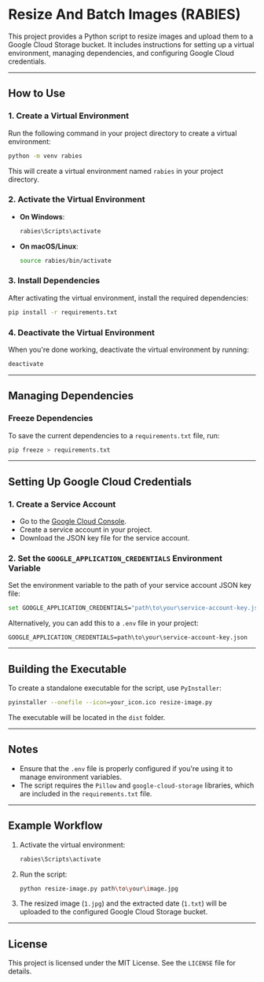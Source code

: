 # Resize And Batch Images (RABIES)

This project provides a Python script to resize images and upload them to a Google Cloud Storage bucket. It includes instructions for setting up a virtual environment, managing dependencies, and configuring Google Cloud credentials.

---

## How to Use

### 1. Create a Virtual Environment
Run the following command in your project directory to create a virtual environment:
```bash
python -m venv rabies
```
This will create a virtual environment named `rabies` in your project directory.

### 2. Activate the Virtual Environment
- **On Windows**:
  ```bash
  rabies\Scripts\activate
  ```
- **On macOS/Linux**:
  ```bash
  source rabies/bin/activate
  ```

### 3. Install Dependencies
After activating the virtual environment, install the required dependencies:
```bash
pip install -r requirements.txt
```

### 4. Deactivate the Virtual Environment
When you're done working, deactivate the virtual environment by running:
```bash
deactivate
```

---

## Managing Dependencies

### Freeze Dependencies
To save the current dependencies to a `requirements.txt` file, run:
```bash
pip freeze > requirements.txt
```

---

## Setting Up Google Cloud Credentials

### 1. Create a Service Account
- Go to the [Google Cloud Console](https://console.cloud.google.com/).
- Create a service account in your project.
- Download the JSON key file for the service account.

### 2. Set the `GOOGLE_APPLICATION_CREDENTIALS` Environment Variable
Set the environment variable to the path of your service account JSON key file:
```bash
set GOOGLE_APPLICATION_CREDENTIALS="path\to\your\service-account-key.json"
```

Alternatively, you can add this to a `.env` file in your project:
```plaintext
GOOGLE_APPLICATION_CREDENTIALS=path\to\your\service-account-key.json
```

---

## Building the Executable

To create a standalone executable for the script, use `PyInstaller`:
```bash
pyinstaller --onefile --icon=your_icon.ico resize-image.py
```

The executable will be located in the `dist` folder.

---

## Notes

- Ensure that the `.env` file is properly configured if you're using it to manage environment variables.
- The script requires the `Pillow` and `google-cloud-storage` libraries, which are included in the `requirements.txt` file.

---

## Example Workflow

1. Activate the virtual environment:
   ```bash
   rabies\Scripts\activate
   ```
2. Run the script:
   ```bash
   python resize-image.py path\to\your\image.jpg
   ```
3. The resized image (`1.jpg`) and the extracted date (`1.txt`) will be uploaded to the configured Google Cloud Storage bucket.

---

## License

This project is licensed under the MIT License. See the `LICENSE` file for details.
